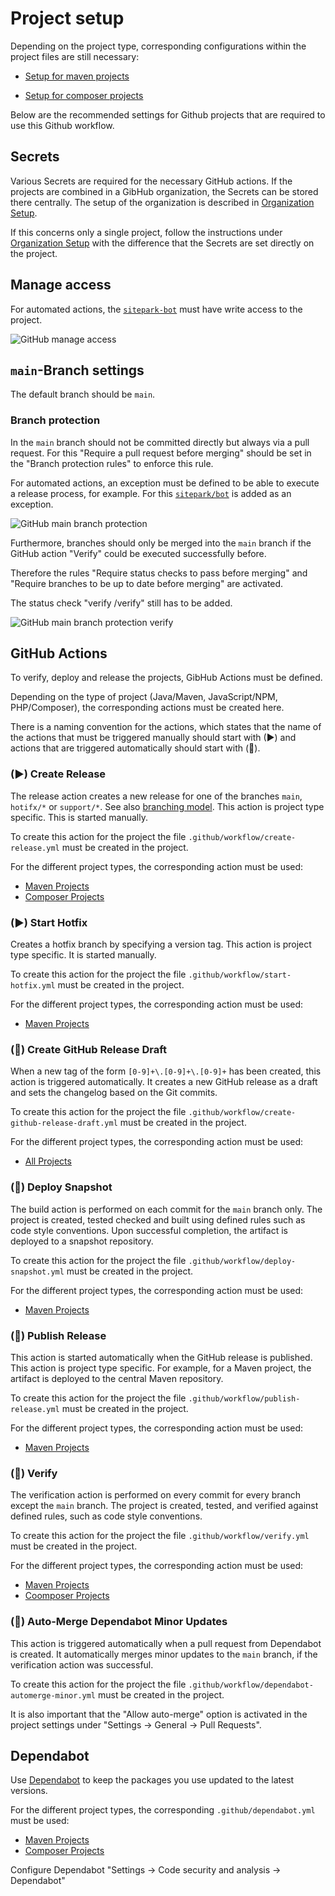 # Project setup

Depending on the project type, corresponding configurations within the project files are still necessary:

- [Setup for maven projects](project-setup-maven.md)

- [Setup for composer projects](project-setup-composer.md)

Below are the recommended settings for Github projects that are required to use this Github workflow.

## Secrets

Various Secrets are required for the necessary GitHub actions. If the projects are combined in a GibHub organization, the Secrets can be stored there centrally. The setup of the organization is described in [Organization Setup](organisation-setup.md).

If this concerns only a single project, follow the instructions under [Organization Setup](organisation-setup.md) with the difference that the Secrets are set directly on the project.

## Manage access

For automated actions, the [`sitepark-bot`](https://github.com/sitepark-bot) must have write access to the project.

![GitHub manage access](assets/images/github-manage-access.png)

## `main`-Branch settings

The default branch should be `main`.

### Branch protection

In the `main` branch should not be committed directly but always via a pull request. For this "Require a pull request before merging" should be set in the "Branch protection rules" to enforce this rule.

For automated actions, an exception must be defined to be able to execute a release process, for example. For this [`sitepark/bot`](https://github.com/sitepark-bot) is added as an exception.

![GitHub main branch protection](assets/images/github-main-branch-protection.png)

Furthermore, branches should only be merged into the `main` branch if the GitHub action "Verify" could be executed successfully before.

Therefore the rules "Require status checks to pass before merging" and "Require branches to be up to date before merging" are activated.

The status check "verify /verify" still has to be added.

![GitHub main branch protection verify](assets/images/github-main-branch-protection-verify.png)

## GitHub Actions

To verify, deploy and release the projects, GibHub Actions must be defined.

Depending on the type of project (Java/Maven, JavaScript/NPM, PHP/Composer), the corresponding actions must be created here.

There is a naming convention for the actions, which states that the name of the actions that must be triggered manually should start with (▶) and actions that are triggered automatically should start with (📡).

### (▶) Create Release

The release action creates a new release for one of the branches `main`, `hotifx/*` or `support/*`. See also [branching model](branching-model.md). This action is project type specific. This is started manually.

To create this action for the project the file `.github/workflow/create-release.yml` must be created in the project.

For the different project types, the corresponding action must be used:

- [Maven Projects](https://github.com/sitepark/github-maven-release-test/blob/main/.github/workflows/maven-create-release.yml)
- [Composer Projects](https://github.com/sitepark/github-maven-release-test/blob/main/.github/workflows/composer-create-release.yml)

### (▶) Start Hotfix

Creates a hotfix branch by specifying a version tag. This action is project type specific. It is started manually.

To create this action for the project the file `.github/workflow/start-hotfix.yml` must be created in the project.

For the different project types, the corresponding action must be used:

- [Maven Projects](https://github.com/sitepark/github-maven-release-test/blob/main/.github/workflows/maven-start-hotfix.yml)

### (📡) Create GitHub Release Draft

When a new tag of the form `[0-9]+\.[0-9]+\.[0-9]+` has been created, this action is triggered automatically. It creates a new GitHub release as a draft and sets the changelog based on the Git commits.

To create this action for the project the file `.github/workflow/create-github-release-draft.yml` must be created in the project.

For the different project types, the corresponding action must be used:

- [All Projects](https://github.com/sitepark/github-maven-release-test/blob/main/.github/workflows/create-github-release-draft.yml)

### (📡) Deploy Snapshot

The build action is performed on each commit for the `main` branch only. The project is created, tested checked and built using defined rules such as code style conventions. Upon successful completion, the artifact is deployed to a snapshot repository.

To create this action for the project the file `.github/workflow/deploy-snapshot.yml` must be created in the project.

For the different project types, the corresponding action must be used:

- [Maven Projects](https://github.com/sitepark/github-maven-release-test/blob/main/.github/workflows/maven-deploy-snapshot.yml)

### (📡) Publish Release

This action is started automatically when the GitHub release is published. This action is project type specific. For example, for a Maven project, the artifact is deployed to the central Maven repository.

To create this action for the project the file `.github/workflow/publish-release.yml` must be created in the project.

For the different project types, the corresponding action must be used:

- [Maven Projects](https://github.com/sitepark/github-maven-release-test/blob/main/.github/workflows/maven-publish-release.yml)

### (📡) Verify

The verification action is performed on every commit for every branch except the `main` branch. The project is created, tested, and verified against defined rules, such as code style conventions.

To create this action for the project the file `.github/workflow/verify.yml` must be created in the project.

For the different project types, the corresponding action must be used:

- [Maven Projects](https://github.com/sitepark/github-maven-release-test/blob/main/.github/workflows/maven-verify.yml)
- [Coomposer Projects](https://github.com/sitepark/github-maven-release-test/blob/main/.github/workflows/composer-verify.yml)

### (📡) Auto-Merge Dependabot Minor Updates

This action is triggered automatically when a pull request from Dependabot is created. It automatically merges minor updates to the `main` branch, if the verification action was successful.

To create this action for the project the file `.github/workflow/dependabot-automerge-minor.yml` must be created in the project.

It is also important that the "Allow auto-merge" option is activated in the project settings under "Settings -> General -> Pull Requests".

## Dependabot

Use [Dependabot](https://docs.github.com/en/code-security/dependabot/dependabot-version-updates/about-dependabot-version-updates) to keep the packages you use updated to the latest versions.

For the different project types, the corresponding `.github/dependabot.yml` must be used:

- [Maven Projects](https://github.com/sitepark/github-maven-release-test/blob/main/.github/dependabot.yml)
- [Composer Projects](https://github.com/sitepark/github-composer-release-test/blob/main/.github/dependabot.yml)

Configure Dependabot "Settings -> Code security and analysis -> Dependabot"
